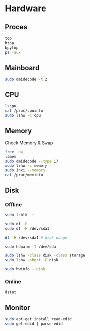 # Hardware

## Proces

```bash
top
htop
bpytop
ps -aux
```

## Mainboard

```bash
sudo dmidecode -t 2
```

## CPU

```bash
lscpu
cat /proc/cpuinfo
sudo lshw -c cpu
```

## Memory

Check Memory & Swap

```bash
free -hw
lsmem
sudo dmidecode --type 17
sudo lshw -c memory
sudo inxi --memory
cat /proc/meminfo
```

## Disk

### Offline

```bash
sudo lsblk -f

sudo df -h
sudo df -H /dev/sda1

df -H /dev/sda1 # disk usage

sudo hdparm -I /dev/sda

sudo lshw -class disk -class storage
sudo lshw -short -C disk

sudo hwinfo --disk
```
### Online

```bash
dstat
```

## Monitor

```bash
sudo apt-get install read-edid
sudo get-edid | parse-edid
```
